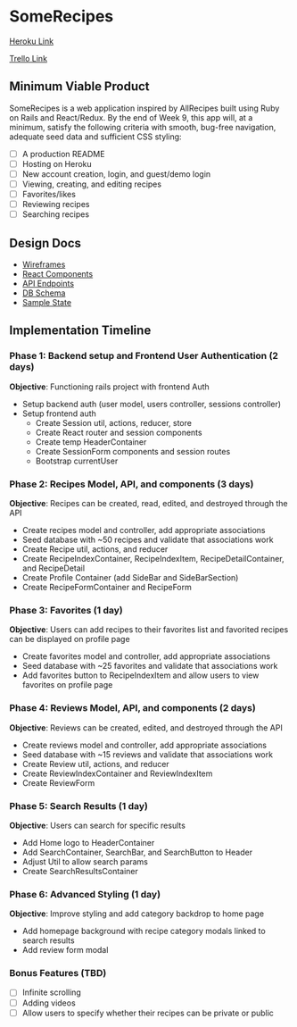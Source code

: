 # SomeRecipes

[Heroku Link](https://dashboard.heroku.com/apps)

[Trello Link](https://trello.com/b/W50yeIRB/somerecipes)

## Minimum Viable Product

SomeRecipes is a web application inspired by AllRecipes built using Ruby on Rails and React/Redux. By the end of Week 9, this app will, at a minimum, satisfy the following criteria with smooth, bug-free navigation, adequate seed data and sufficient CSS styling:

- [ ] A production README
- [ ] Hosting on Heroku
- [ ] New account creation, login, and guest/demo login
- [ ] Viewing, creating, and editing recipes
- [ ] Favorites/likes
- [ ] Reviewing recipes
- [ ] Searching recipes

## Design Docs

- [Wireframes](https://github.com/joycechau/SomeRecipes/tree/master/docs/wireframes)
- [React Components](https://github.com/joycechau/SomeRecipes/blob/master/docs/component-hierarchy.md)
- [API Endpoints](https://github.com/joycechau/SomeRecipes/blob/master/docs/api-endpoints.md)
- [DB Schema](https://github.com/joycechau/SomeRecipes/blob/master/docs/schema.md)
- [Sample State](https://github.com/joycechau/SomeRecipes/blob/master/docs/sample-state.md)


## Implementation Timeline


### Phase 1: Backend setup and Frontend User Authentication (2 days)

**Objective**: Functioning rails project with frontend Auth
* Setup backend auth (user model, users controller, sessions controller)
* Setup frontend auth
  * Create Session util, actions, reducer, store
  * Create React router and session components
  * Create temp HeaderContainer
  * Create SessionForm components and session routes
  * Bootstrap currentUser

### Phase 2: Recipes Model, API, and components (3 days)

**Objective**: Recipes can be created, read, edited, and destroyed through the API
* Create recipes model and controller, add appropriate associations
* Seed database with ~50 recipes and validate that associations work
* Create Recipe util, actions, and reducer
* Create RecipeIndexContainer, RecipeIndexItem, RecipeDetailContainer, and RecipeDetail
* Create Profile Container (add SideBar and SideBarSection)
* Create RecipeFormContainer and RecipeForm  

### Phase 3: Favorites (1 day)

**Objective**: Users can add recipes to their favorites list and favorited recipes can be displayed on profile page
* Create favorites model and controller, add appropriate associations
* Seed database with ~25 favorites and validate that associations work
* Add favorites button to RecipeIndexItem and allow users to view favorites on profile page

### Phase 4: Reviews Model, API, and components (2 days)

**Objective**:  Reviews can be created, edited, and destroyed through the API
* Create reviews model and controller, add appropriate associations
* Seed database with ~15 reviews and validate that associations work
* Create Review util, actions, and reducer
* Create ReviewIndexContainer and ReviewIndexItem
* Create ReviewForm

### Phase 5: Search Results (1 day)

**Objective**: Users can search for specific results
* Add Home logo to HeaderContainer
* Add SearchContainer, SearchBar, and SearchButton to Header
* Adjust Util to allow search params
* Create SearchResultsContainer

### Phase 6: Advanced Styling (1 day)

**Objective**: Improve styling and add category backdrop to home page
* Add homepage background with recipe category modals linked to search results
* Add review form modal

### Bonus Features (TBD)
- [ ] Infinite scrolling
- [ ] Adding videos
- [ ] Allow users to specify whether their recipes can be private or public
